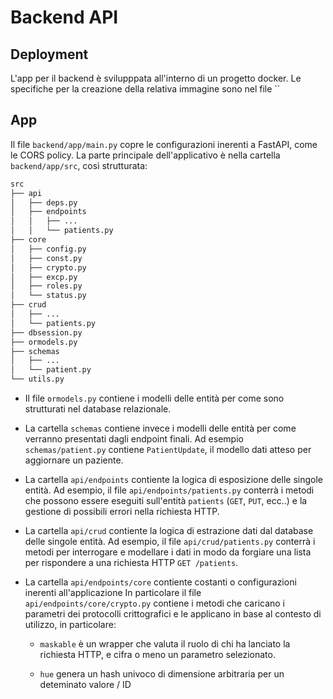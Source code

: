 # Backend API

## Deployment

L'app per il backend è svilupppata all'interno di un progetto docker.
Le specifiche per la creazione della relativa immagine sono nel file ``

## App

Il file `backend/app/main.py` copre le configurazioni inerenti a FastAPI, come le CORS policy.
La parte principale dell'applicativo è nella cartella `backend/app/src`, così strutturata:

```bash
src
├── api
│   ├── deps.py
│   ├── endpoints
│   │   ├── ...
│   │   └── patients.py
├── core
│   ├── config.py
│   ├── const.py
│   ├── crypto.py
│   ├── excp.py
│   ├── roles.py
│   └── status.py
├── crud
│   ├── ...
│   └── patients.py
├── dbsession.py
├── ormodels.py
├── schemas
│   ├── ...
│   └── patient.py
└── utils.py
```

- Il file `ormodels.py` contiene i modelli delle entità per come sono strutturati nel database relazionale.

- La cartella `schemas` contiene invece i modelli delle entità per come verranno presentati dagli endpoint finali.
Ad esempio `schemas/patient.py` contiene `PatientUpdate`, il modello dati atteso per aggiornare un paziente.

- La cartella `api/endpoints` contiente la logica di esposizione delle singole entità.
Ad esempio, il file `api/endpoints/patients.py` conterrà i metodi che possono essere eseguiti sull'entità `patients` (`GET`, `PUT`, ecc..) e la gestione di possibili errori nella richiesta HTTP.

- La cartella `api/crud` contiente la logica di estrazione dati dal database delle singole entità.
Ad esempio, il file `api/crud/patients.py` conterrà i metodi per interrogare e modellare i dati in modo da forgiare una lista per rispondere a una richiesta HTTP `GET /patients`.

- La cartella `api/endpoints/core` contiente costanti o configurazioni inerenti all'applicazione
In particolare il file `api/endpoints/core/crypto.py` contiene i metodi che caricano i parametri dei protocolli crittografici e le applicano in base al contesto di utilizzo, in particolare:

  - `maskable` è un wrapper che valuta il ruolo di chi ha lanciato la richiesta HTTP, e cifra o meno un parametro selezionato.

  - `hue` genera un hash univoco di dimensione arbitraria per un deteminato valore / ID
